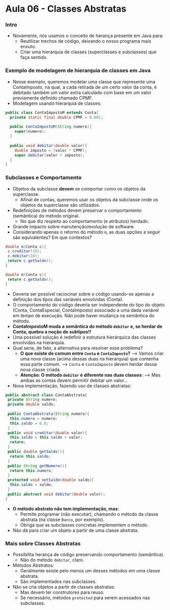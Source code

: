 # Aula 06 - Classes Abstratas

### Intro
* Novamente, nós usamos o conceito de herança presente em Java para:
  * Reutilizar trechos de código, deixando o nosso programa mais enxuto.
  * Criar uma hierarquia de classes (superclasses e subclasses) que faça sentido.

### Exemplo de modelagem de hierarquia de classes em Java
* Nesse exemplo, queremos modelar uma classe que represente uma ContaImposto, na qual, a cada retirada de um certo valor da conta, é debitado também um valor extra calculado com base em um valor previamente definido chamado CPMF.
* Modelagem usando hierarquia de classes:
```java
public class ContaImpostoM extends Conta{
  private static final double CPMF = 0.001;
  
  public ContaImpostoM(String numero){
    super(numero);
  }
  
  public void debitar(double valor){
    double imposto = (valor * CPMF);
    super.debitar(valor + imposto);
  }
}
```

### Subclasses e Comportamento
* Objetos da subclasse __devem__ se comportar como os objetos da superclasse.
  * Afinal de contas, queremos usar os objetos da subclasse onde os objetos da superclasse são utilizados.
* Redefinições de métodos devem preservar o comportamento (semântica) do método original.
  * No que diz respeito ao comportamento (e atributos) herdado.
* Grande impacto sobre manutenção/evolução de software.
* Considerando apenas o retorno do método ```m```, as duas opções a seguir são equivalentes? Em que contextos?
```java
double m(Conta c){
 c.creditar(10);
 c.debitar(10);
 return c.getSaldo();
}

double m(Conta c){
 return c.getSaldo();
}
```
* Deveria ser possível raciocinar sobre o código usando-se apenas a definição dos tipos das variáveis envolvidas (Conta).
* O comportamento do código deveria ser independente do tipo do objeto (Conta, ContaEspecial, ContaImposto) associado a uma dada variável em tempo de execução. Não pode haver mudança na semântica do método.
* __ContaImpostoM muda a semântica do método ```debitar``` e, se herdar de Conta, quebra a noção de subtipos!!__ 
* Uma possível solução é redefinir a estrutura hierárquica das classes envolvidas na hierarquia.
* Qual seria, de fato, a alternativa para resolver esse problema?
  * __O que existe de comum entre ```Conta``` e ```ContaImposto```?__
    --> Vamos criar uma nova classe (acima dessas duas na hierarquia) que contenha essa parte comum.
    --> ```Conta``` e ```ContaImposto``` devem herdar dessa nova classe criada.
  * __Atenção: O método ```debitar``` é diferente nas duas classes:__
    --> Mas ambas as contas devem permitir debitar um valor...
* Nova implementação, fazendo uso de classes abstratas:
```java
public abstract class ContaAbstrata{
 private String numero;
 private double saldo;
 
 public ContaAbstrata(String numero){
  this.numero = numero;
  this.saldo = 0.0;
 }
 public void creditar(double valor){
  this.saldo = this.saldo + valor;
  return;
 }
 public double getSaldo(){
  return this.saldo;
 }
 public String getNumero(){
  return this.numero;
 }
 protected void setSaldo(double saldo){
  this.saldo = saldo;
 }
 public abstract void debitar(double valor);
}
```
* __O método abstrato não tem implementação, mas:__
  * Permite programar (não executar), chamando o método da classe abstrata (na classe ```Banco```, por exemplo).
  * Obriga que as subclasses concretas implementem o método.
* Não dá para criar um objeto a partir de uma classe abstrata.

### Mais sobre Classes Abstratas
* Possibilita herança de código preservando comportamento (semântica).
  * Não do método ```debitar```, claro.
* Métodos Abstratos:
  * Geralmente existe pelo menos um desses métodos em uma classe abstrata.
  * São implementados nas subclasses.
* Não se cria objetos a partir de classes abstratas:
  * Mas devem ter construtores para reuso.
  * Se necessário, métodos ```protected``` para serem acessados nas subclasses.
